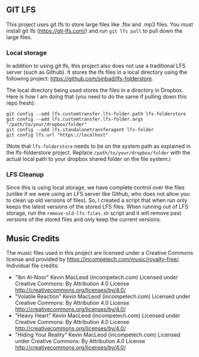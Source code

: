 ## GIT LFS
This project uses git lfs to store large files like .fbx and .mp3 files. You must install git lfs (https://git-lfs.com/) and run `git lfs pull` to pull down the large files.

### Local storage
In addition to using git lfs, this project also does not use a traditional LFS server (such as Github). It stores the lfs files in a local directory using the following project: https://github.com/sinbad/lfs-folderstore. 

The local directory being used stores the files in a directory in Dropbox. Here is how I am doing that (you need to do the same if pulling down this repo fresh):
```
git config --add lfs.customtransfer.lfs-folder.path lfs-folderstore
git config --add lfs.customtransfer.lfs-folder.args "/path/to/your/dropbox/folder"
git config --add lfs.standalonetransferagent lfs-folder
git config lfs.url "https://localhost"
```
(Note that `lfs-folderstore` needs to be on the system path as explained in the lfs-folderstore project. Replace `/path/to/your/dropbox/folder` with the actual local path to your dropbox shared folder on the file system.)

### LFS Cleanup
Since this is using local storage, we have complete control over the files (unlike if we were using an LFS server like Github, who does not allow you to clean up old versions of files). So, I created a script that when run only keeps the latest versions of the stored LFS files. When running out of LFS storage, run the `remove-old-lfs-files.sh` script and it will remove past versions of the stored files and only keep the current versions.

## Music Credits
The music files used in this project are licensed under a Creative Commons license and provided by https://incompetech.com/music/royalty-free/. Individual file credits:
- "Ibn Al-Noor" Kevin MacLeod (incompetech.com)
Licensed under Creative Commons: By Attribution 4.0 License
http://creativecommons.org/licenses/by/4.0/
- "Volatile Reaction" Kevin MacLeod (incompetech.com)
Licensed under Creative Commons: By Attribution 4.0 License
http://creativecommons.org/licenses/by/4.0/
- "Heavy Heart" Kevin MacLeod (incompetech.com)
Licensed under Creative Commons: By Attribution 4.0 License
http://creativecommons.org/licenses/by/4.0/
- "Hiding Your Reality" Kevin MacLeod (incompetech.com)
Licensed under Creative Commons: By Attribution 4.0 License
http://creativecommons.org/licenses/by/4.0/